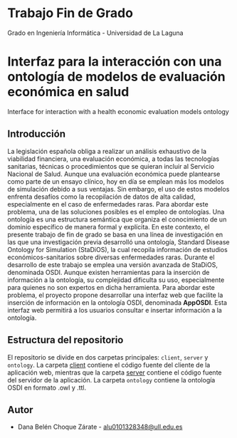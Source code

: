 # Trabajo Fin de Grado 
Grado en Ingeniería Informática - Universidad de La Laguna
# Interfaz para la interacción con una ontología de modelos de evaluación económica en salud
Interface for interaction with a health economic evaluation models ontology

## Introducción
La legislación española obliga a realizar un análisis exhaustivo de la viabilidad financiera, una evaluación económica, a todas las tecnologías sanitarias, técnicas o procedimientos que se quieran incluir al Servicio Nacional de Salud. Aunque una evaluación económica puede plantearse como parte de un ensayo clínico, hoy en día se emplean más los modelos de simulación debido a sus ventajas. Sin embargo, el uso de estos modelos enfrenta desafíos como la recopilación de datos de alta calidad, especialmente en el caso de enfermedades raras. Para abordar este problema, una de las soluciones posibles es el empleo de ontologías. Una ontología es una estructura semántica que organiza el conocimiento de un dominio específico de manera formal y explícita. 
En este contexto, el presente trabajo de fin de grado se basa en una línea de investigación en las que una investigación previa desarrolló una ontología, Standard Disease Ontology for Simulation (StaDiOS), la cual recopila información de estudios económicos-sanitarios sobre diversas enfermedades raras. Durante el desarrollo de este trabajo se emplea una versión avanzada de StaDiOS, denominada OSDI. Aunque existen herramientas para la inserción de información a la ontología, su complejidad dificulta su uso, especialmente para quienes no son expertos en dicha herramienta.
Para abordar este problema, el proyecto propone desarrollar una interfaz web que facilite la inserción de información en la ontología OSDI, denominada **AppOSDI**. Esta interfaz web permitirá a los usuarios consultar e insertar información a la ontología.

## Estructura del repositorio
El repositorio se divide en dos carpetas principales: `client`, `server` y `ontology`. La carpeta [client](https://github.com/Dncz/TFG_AppOSDI_frontend) contiene el código fuente del cliente de la aplicación web, mientras que la carpeta [server](https://github.com/Dncz/TFG_AppOSDI_backend) contiene el código fuente del servidor de la aplicación. La carpeta `ontology` contiene la ontología OSDI en formato .owl y .ttl.

## Autor
- Dana Belén Choque Zárate - alu0101328348@ull.edu.es
